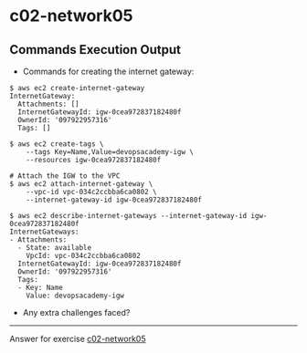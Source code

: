 # c02-network05

## Commands Execution Output

- Commands for creating the internet gateway:
```
$ aws ec2 create-internet-gateway
InternetGateway:
  Attachments: []
  InternetGatewayId: igw-0cea972837182480f
  OwnerId: '097922957316'
  Tags: []

$ aws ec2 create-tags \
    --tags Key=Name,Value=devopsacademy-igw \
    --resources igw-0cea972837182480f

# Attach the IGW to the VPC
$ aws ec2 attach-internet-gateway \
    --vpc-id vpc-034c2ccbba6ca0802 \
    --internet-gateway-id igw-0cea972837182480f

$ aws ec2 describe-internet-gateways --internet-gateway-id igw-0cea972837182480f
InternetGateways:
- Attachments:
  - State: available
    VpcId: vpc-034c2ccbba6ca0802
  InternetGatewayId: igw-0cea972837182480f
  OwnerId: '097922957316'
  Tags:
  - Key: Name
    Value: devopsacademy-igw
```

- Any extra challenges faced?


<!-- Don't change anything below this point-->
***
Answer for exercise [c02-network05](https://github.com/devopsacademyau/academy/blob/893381c6f0b69434d9e8597d3d4b1c17f9bc1371/classes/02class/exercises/c02-network05/README.md)